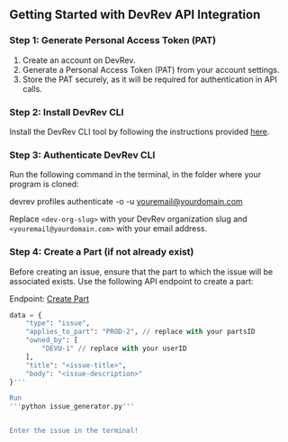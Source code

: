## Getting Started with DevRev API Integration

### Step 1: Generate Personal Access Token (PAT)

1. Create an account on DevRev.
2. Generate a Personal Access Token (PAT) from your account settings.
3. Store the PAT securely, as it will be required for authentication in API calls.

### Step 2: Install DevRev CLI

Install the DevRev CLI tool by following the instructions provided [here](https://developer.devrev.ai/snap-in-development/references/install-dev-rev-cli).

### Step 3: Authenticate DevRev CLI

Run the following command in the terminal, in the folder where your program is cloned:

devrev profiles authenticate -o <dev-org-slug> -u youremail@yourdomain.com

Replace `<dev-org-slug>` with your DevRev organization slug and `<youremail@yourdomain.com>` with your email address.

### Step 4: Create a Part (if not already exist)

Before creating an issue, ensure that the part to which the issue will be associated exists. Use the following API endpoint to create a part:

Endpoint: [Create Part](https://developer.devrev.ai/api-reference/parts/create)

```python
data = {
    "type": "issue",
    "applies_to_part": "PROD-2", // replace with your partsID
    "owned_by": [
        "DEVU-1" // replace with your userID
    ],
    "title": "<issue-title>",
    "body": "<issue-description>"  
}'''

Run
'''python issue_generator.py'''


Enter the issue in the terminal!
